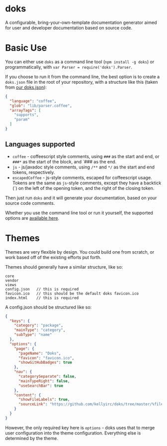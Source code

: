 doks
====

A configurable, bring-your-own-template documentation generator aimed for user and developer documentation based on source code.

Basic Use
=========

You can either use `doks` as a command line tool (`npm install -g doks`) or programmatically, with `var Parser = require('doks').Parser`.

If you choose to run it from the command line, the best option is to create a `doks.json` file in the root of your repository, with a structure like this (taken from [our doks.json](https://github.com/kellyirc/doks/blob/master/doks.json)):

```json
{
  "language": "coffee",
  "glob": "lib/parser.coffee",
  "arrayTags": [
    "supports",
    "param"
  ]
}
```

Languages supported
-------------------
* `coffee` - coffeescript style comments, using `###` as the start and end, or `###*` as the start of the block, and `### as the end.
* `js` - js/javadoc style comments, using `/**` and `*/` as the start and end tokens, respectively.
* `escapedCoffee` - js-style comments, escaped for coffeescript usage. Tokens are the same as `js`-style comments, except they have a backtick (`) on the left of the opening token, and the right of the closing token.

Then just run `doks` and it will generate your documentation, based on your source code comments.

Whether you use the command line tool or run it yourself, the supported options are [available here](http://kellyirc.github.io/doks/#!/TagParser/Option).

Themes
======

Themes are very flexible by design. You could build one from scratch, or work based off of the existing efforts put forth.

Themes should generally have a similar structure, like so:

```
core
vendor
views
config.json   // this is required
favicon.ico   // this should be the default doks favicon.ico
index.html    // this is required
```

A config.json should be structured like so:
```json
{
  "keys": {
    "category": "package",
    "mainType": "category",
    "subType": "name"
  },
  "options": {
    "page": {
      "pageName": "Doks",
      "favicon": "favicon.ico",
      "showGitHubBadges": true
    },
    "nav": {
      "categorySeparate": false,
      "mainTypeRight": false,
      "useSearchBar": true
    },
    "content": {
      "showFileLabels": true,
      "sourceLink": "https://github.com/kellyirc/doks/tree/master/%filePath#L%lineNumber-L%endLineNumber"
    }
  }
}
```

However, the only required key here is `options` - doks uses that to merge user configuration into the theme configuration. Everything else is determined by the theme.
